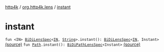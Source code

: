 [http4k](../index.md) / [org.http4k.lens](index.md) / [instant](./instant.md)

# instant

`fun <IN> `[`BiDiLensSpec`](-bi-di-lens-spec/index.md)`<`[`IN`](instant.md#IN)`, `[`String`](https://kotlinlang.org/api/latest/jvm/stdlib/kotlin/-string/index.html)`>.instant(): `[`BiDiLensSpec`](-bi-di-lens-spec/index.md)`<`[`IN`](instant.md#IN)`, Instant>` [(source)](https://github.com/http4k/http4k/blob/master/http4k-core/src/main/kotlin/org/http4k/lens/lensSpec.kt#L230)
`fun `[`Path`](-path/index.md)`.instant(): `[`BiDiPathLensSpec`](-bi-di-path-lens-spec/index.md)`<Instant>` [(source)](https://github.com/http4k/http4k/blob/master/http4k-core/src/main/kotlin/org/http4k/lens/path.kt#L111)